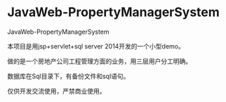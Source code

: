 # JavaWeb-PropertyManagerSystem
JavaWeb-PropertyManagerSystem

本项目是用jsp+servlet+sql server 2014开发的一个小型demo。

做的是一个房地产公司工程管理方面的业务，用三层用户分工明确。

数据库在Sql目录下，有备份文件和sql语句。

仅供开发交流使用，严禁商业使用。
